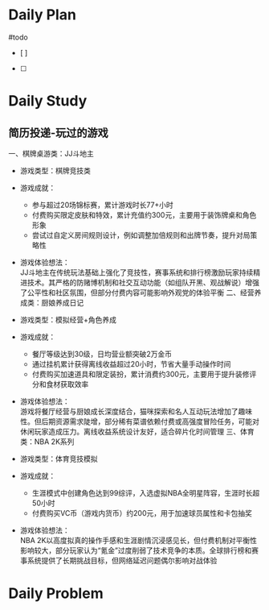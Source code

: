 # Daily Plan
#todo
- [ ] 
- [ ] 
# Daily Study
## 简历投递-玩过的游戏
 一、棋牌桌游类：​JJ斗地主
- ​游戏类型：棋牌竞技类
- ​游戏成就：
    - 参与超过20场锦标赛，累计游戏时长77+小时
    - 付费购买限定皮肤和特效，累计充值约300元，主要用于装饰牌桌和角色形象
    - 尝试过自定义房间规则设计，例如调整加倍规则和出牌节奏，提升对局策略性

- ​游戏体验想法：  
    JJ斗地主在传统玩法基础上强化了竞技性，赛事系统和排行榜激励玩家持续精进技术。其严格的防赌博机制和社交互动功能（如组队开黑、观战解说）增强了公平性和社区氛围，但部分付费内容可能影响外观党的体验平衡
二、经营养成类：​厨娘养成日记

- ​游戏类型：模拟经营+角色养成
- ​游戏成就：
    - 餐厅等级达到30级，日均营业额突破2万金币
    - 通过挂机累计获得离线收益超过20小时，节省大量手动操作时间
    - 付费购买加速道具和限定装扮，累计消费约300元，主要用于提升装修评分和食材获取效率
- ​游戏体验想法：  
    游戏将餐厅经营与厨娘成长深度结合，猫咪探索和名人互动玩法增加了趣味性。但后期资源需求陡增，部分稀有菜谱依赖付费或高强度冒险任务，可能对休闲玩家造成压力。离线收益系统设计友好，适合碎片化时间管理
三、体育类：​NBA 2K系列
- ​游戏类型：体育竞技模拟
- ​游戏成就：
    - 生涯模式中创建角色达到99综评，入选虚拟NBA全明星阵容，生涯时长超50小时
    - 付费购买VC币（游戏内货币）约200元，用于加速球员属性和卡包抽奖
- ​游戏体验想法：  
    NBA 2K以高度拟真的操作手感和生涯剧情沉浸感见长，但付费机制对平衡性影响较大，部分玩家认为“氪金”过度削弱了技术竞争的本质。全球排行榜和赛事系统提供了长期挑战目标，但网络延迟问题偶尔影响对战体验
# Daily Problem
